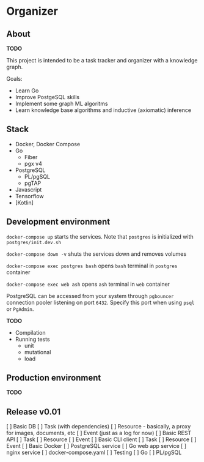 # Organizer

## About

**TODO**

This project is intended to be a task tracker and organizer with a knowledge graph.

Goals:
* Learn Go
* Improve PostgeSQL skills
* Implement some graph ML algoritms
* Learn knowledge base algorithms and inductive (axiomatic) inference

## Stack

* Docker, Docker Compose
* Go
	* Fiber
	* pgx v4
* PostgreSQL
	* PL/pgSQL
	* pgTAP
* Javascript
* Tensorflow
* \[Kotlin\]

## Development environment

`docker-compose up` starts the services. Note that `postgres` is initialized with `postgres/init.dev.sh`

`docker-compose down -v` shuts the services down and removes volumes

`docker-compose exec postgres bash` opens `bash` terminal in `postgres` container

`docker-compose exec web ash` opens `ash` terminal in `web` container

PostgreSQL can be accessed from your system through `pgbouncer` connection pooler listening on port `6432`. Specify this port when using `psql` or `PgAdmin`.

**TODO**
* Compilation
* Running tests
	* unit
	* mutational
	* load

## Production environment

**TODO**


## Release v0.01
[ ] Basic DB
	[ ] Task (with dependencies)
	[ ] Resource - basically, a proxy for images, documents, etc
	[ ] Event (just as a log for now)
[ ] Basic REST API
	[ ] Task
	[ ] Resource
	[ ] Event
[ ] Basic CLI client
	[ ] Task
	[ ] Resource
	[ ] Event
[ ] Basic Docker
	[ ] PostgreSQL service
	[ ] Go web app service
	[ ] nginx service
	[ ] docker-compose.yaml
[ ] Testing
	[ ] Go
	[ ] PL/pgSQL

